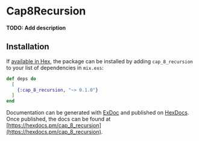 # Cap8Recursion

**TODO: Add description**

## Installation

If [available in Hex](https://hex.pm/docs/publish), the package can be installed
by adding `cap_8_recursion` to your list of dependencies in `mix.exs`:

```elixir
def deps do
  [
    {:cap_8_recursion, "~> 0.1.0"}
  ]
end
```

Documentation can be generated with [ExDoc](https://github.com/elixir-lang/ex_doc)
and published on [HexDocs](https://hexdocs.pm). Once published, the docs can
be found at [https://hexdocs.pm/cap_8_recursion](https://hexdocs.pm/cap_8_recursion).

